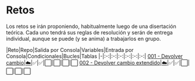 # Retos

Los retos se irán proponiendo, habitualmente luego de una disertación teórica. Cada uno tendrá sus reglas de resolución y serán de entrega individual, aunque se puede (y se anima) a trabajarlos en grupo.

|Reto|Repo|Salida por Consola|Variables|Entrada por Consola|Condicionales|Bucles|Tablas
|-|:-:|:-:|:-:|:-:|:-:|:-:|
[001 - Devolver cambio](001-DevolverCambio/README.md)|[☁️](https://classroom.github.com/a/MgExdr6i)|✅|✅|⬜|⬜|⬜|⬜
[002 - Devolver cambio extendido](002-DevolverCambio/README.md)|[☁️](https://classroom.github.com/a/CJCaJPaZ)|✅|✅|⬜|⬜|⬜|⬜
